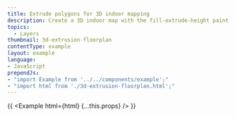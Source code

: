 ```yaml
---
title: Extrude polygons for 3D indoor mapping
description: Create a 3D indoor map with the fill-extrude-height paint property.
topics:
  - Layers
thumbnail: 3d-extrusion-floorplan
contentType: example
layout: example
language:
- JavaScript
prependJs:
- "import Example from '../../components/example';"
- "import html from './3d-extrusion-floorplan.html';"
---
```


{{ <Example html={html} {...this.props} /> }}
